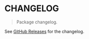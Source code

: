 # CHANGELOG

> Package changelog.

See [GitHub Releases](https://github.com/stdlib-js/utils-async-do-while/releases) for the changelog.